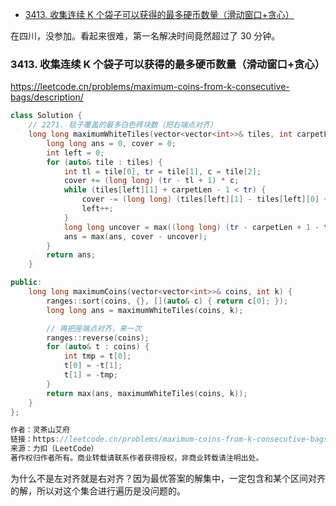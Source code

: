 
<!-- @import "[TOC]" {cmd="toc" depthFrom=1 depthTo=6 orderedList=false} -->

<!-- code_chunk_output -->

- [3413. 收集连续 K 个袋子可以获得的最多硬币数量（滑动窗口+贪心）](#3413-收集连续-k-个袋子可以获得的最多硬币数量滑动窗口贪心)

<!-- /code_chunk_output -->

在四川，没参加。看起来很难，第一名解决时间竟然超过了 30 分钟。

### 3413. 收集连续 K 个袋子可以获得的最多硬币数量（滑动窗口+贪心）

https://leetcode.cn/problems/maximum-coins-from-k-consecutive-bags/description/

```cpp
class Solution {
    // 2271. 毯子覆盖的最多白色砖块数（把右端点对齐）
    long long maximumWhiteTiles(vector<vector<int>>& tiles, int carpetLen) {
        long long ans = 0, cover = 0;
        int left = 0;
        for (auto& tile : tiles) {
            int tl = tile[0], tr = tile[1], c = tile[2];
            cover += (long long) (tr - tl + 1) * c;
            while (tiles[left][1] + carpetLen - 1 < tr) {
                cover -= (long long) (tiles[left][1] - tiles[left][0] + 1) * tiles[left][2];
                left++;
            }
            long long uncover = max((long long) (tr - carpetLen + 1 - tiles[left][0]) * tiles[left][2], 0LL);
            ans = max(ans, cover - uncover);
        }
        return ans;
    }

public:
    long long maximumCoins(vector<vector<int>>& coins, int k) {
        ranges::sort(coins, {}, [](auto& c) { return c[0]; });
        long long ans = maximumWhiteTiles(coins, k);

        // 再把座端点对齐，来一次
        ranges::reverse(coins);
        for (auto& t : coins) {
            int tmp = t[0];
            t[0] = -t[1];
            t[1] = -tmp;
        }
        return max(ans, maximumWhiteTiles(coins, k));
    }
};

作者：灵茶山艾府
链接：https://leetcode.cn/problems/maximum-coins-from-k-consecutive-bags/solutions/3039059/hua-dong-chuang-kou-hua-liang-bian-pytho-4u47/
来源：力扣（LeetCode）
著作权归作者所有。商业转载请联系作者获得授权，非商业转载请注明出处。
```

为什么不是左对齐就是右对齐？因为最优答案的解集中，一定包含和某个区间对齐的解，所以对这个集合进行遍历是没问题的。
